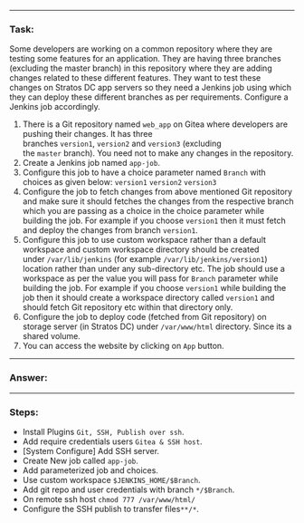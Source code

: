
---
### Task:
Some developers are working on a common repository where they are testing some features for an application. They are having three branches (excluding the master branch) in this repository where they are adding changes related to these different features. They want to test these changes on Stratos DC app servers so they need a Jenkins job using which they can deploy these different branches as per requirements. Configure a Jenkins job accordingly.

1. There is a Git repository named `web_app` on Gitea where developers are pushing their changes. It has three branches `version1`, `version2` and `version3` (excluding the `master` branch). You need not to make any changes in the repository.  
2. Create a Jenkins job named `app-job`.  
3. Configure this job to have a choice parameter named `Branch` with choices as given below:  `version1`  `version2`  `version3`  
4. Configure the job to fetch changes from above mentioned Git repository and make sure it should fetches the changes from the respective branch which you are passing as a choice in the choice parameter while building the job. For example if you choose `version1` then it must fetch and deploy the changes from branch `version1`.
5. Configure this job to use custom workspace rather than a default workspace and custom workspace directory should be created under `/var/lib/jenkins` (for example `/var/lib/jenkins/version1`) location rather than under any sub-directory etc. The job should use a workspace as per the value you will pass for `Branch` parameter while building the job. For example if you choose `version1` while building the job then it should create a workspace directory called `version1` and should fetch Git repository etc within that directory only.
6. Configure the job to deploy code (fetched from Git repository) on storage server (in Stratos DC) under `/var/www/html` directory. Since its a shared volume.
7. You can access the website by clicking on `App` button.

---
### Answer:
---
### Steps:
-  Install Plugins `Git, SSH, Publish over ssh`.
-  Add require credentials users `Gitea & SSH host`.
-  [System Configure] Add SSH server.
-  Create New job called `app-job`.
-  Add parameterized job and choices.
-  Use custom workspace `$JENKINS_HOME/$Branch`.
-  Add git repo and user credentials with branch `*/$Branch`.
-  On remote ssh host `chmod 777 /var/www/html/`
-  Configure the SSH publish to transfer files`**/*`.